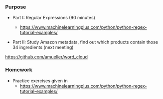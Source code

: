 ### Purpose

- Part I: Regular Expressions (90 minutes)

    - https://www.machinelearningplus.com/python/python-regex-tutorial-examples/​

- Part II: Study Amazon metadata, find out which products contain those 34 ingredients (next meeting)

https://github.com/amueller/word_cloud

### Homework

- Practice exercises given in
    - https://www.machinelearningplus.com/python/python-regex-tutorial-examples/​
